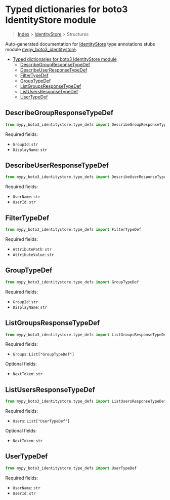 # Typed dictionaries for boto3 IdentityStore module

> [Index](../README.md) > [IdentityStore](./README.md) > Structures

Auto-generated documentation for [IdentityStore](https://boto3.amazonaws.com/v1/documentation/api/latest/reference/services/identitystore.html#IdentityStore)
type annotations stubs module [mypy_boto3_identitystore](https://pypi.org/project/mypy-boto3-identitystore/).

- [Typed dictionaries for boto3 IdentityStore module](#typed-dictionaries-for-boto3-identitystore-module)
  - [DescribeGroupResponseTypeDef](#describegroupresponsetypedef)
  - [DescribeUserResponseTypeDef](#describeuserresponsetypedef)
  - [FilterTypeDef](#filtertypedef)
  - [GroupTypeDef](#grouptypedef)
  - [ListGroupsResponseTypeDef](#listgroupsresponsetypedef)
  - [ListUsersResponseTypeDef](#listusersresponsetypedef)
  - [UserTypeDef](#usertypedef)

## DescribeGroupResponseTypeDef

```python
from mypy_boto3_identitystore.type_defs import DescribeGroupResponseTypeDef
```


Required fields:
- `GroupId`: `str`
- `DisplayName`: `str`




## DescribeUserResponseTypeDef

```python
from mypy_boto3_identitystore.type_defs import DescribeUserResponseTypeDef
```


Required fields:
- `UserName`: `str`
- `UserId`: `str`




## FilterTypeDef

```python
from mypy_boto3_identitystore.type_defs import FilterTypeDef
```


Required fields:
- `AttributePath`: `str`
- `AttributeValue`: `str`




## GroupTypeDef

```python
from mypy_boto3_identitystore.type_defs import GroupTypeDef
```


Required fields:
- `GroupId`: `str`
- `DisplayName`: `str`




## ListGroupsResponseTypeDef

```python
from mypy_boto3_identitystore.type_defs import ListGroupsResponseTypeDef
```


Required fields:
- `Groups`: `List["GroupTypeDef"]`



Optional fields:
- `NextToken`: `str`


## ListUsersResponseTypeDef

```python
from mypy_boto3_identitystore.type_defs import ListUsersResponseTypeDef
```


Required fields:
- `Users`: `List["UserTypeDef"]`



Optional fields:
- `NextToken`: `str`


## UserTypeDef

```python
from mypy_boto3_identitystore.type_defs import UserTypeDef
```


Required fields:
- `UserName`: `str`
- `UserId`: `str`



